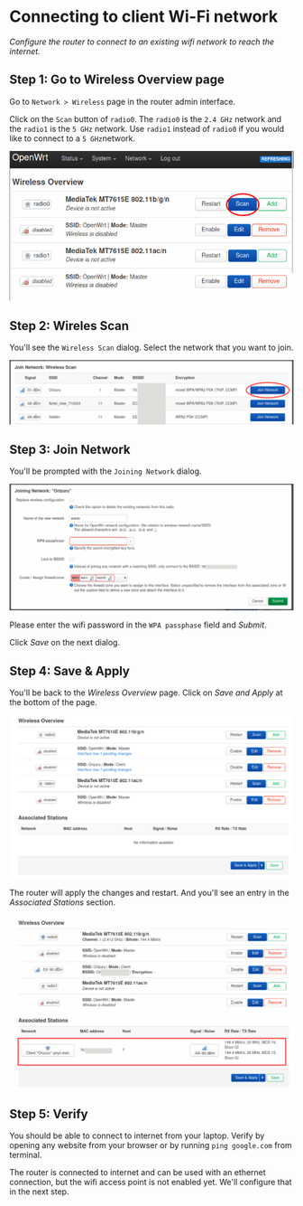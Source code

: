 # Connecting to client Wi-Fi network

_Configure the router to connect to an existing wifi network to reach the internet._

## Step 1: Go to Wireless Overview page

Go to `Network > Wireless` page in the router
admin interface.

Click on the `Scan` button of `radio0`. The `radio0` is the `2.4 GHz` network and the `radio1` is the `5 GHz` network. Use `radio1` instead of `radio0` if you would like to connect to a `5 GHz`network.

![](../images/openwrt-wireless-settings.png)

## Step 2: Wireles Scan

You'll see the `Wireless Scan` dialog. Select the network that you want to join.

![](../images/openwrt-wireless-scan.png)

## Step 3: Join Network

You'll be prompted with the `Joining Network` dialog.

![](../images/openwrt-joining-network.png)

Please enter the wifi password in the `WPA passphase` field and _Submit_.

Click _Save_ on the next dialog.

## Step 4: Save & Apply

You'll be back to the _Wireless Overview_ page. Click on _Save and Apply_ at the bottom of the page.

![](../images/openwrt-wireless-save-apply.png)

The router will apply the changes and restart. And you'll see an entry in the _Associated Stations_ section.

![](../images/openwrt-wireless-associated-stations.png)

## Step 5: Verify

You should be able to connect to internet from your laptop. Verify by opening any website from your browser or by running `ping google.com` from terminal.

The router is connected to internet and can be used with an ethernet connection, but the wifi access point is not enabled yet. We'll configure that in the next step.